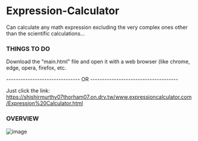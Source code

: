# Expression-Calculator
Can calculate any math expression excluding the very complex ones other than the scientific calculations...


### THINGS TO DO
Download the "main.html" file and open it with a web browser (like chrome, edge, opera, firefox, etc.

------------------------------- OR -------------------------------------

Just click the link: https://shishirmurthy07thorham07.on.drv.tw/www.expressioncalculator.com/Expression%20Calculator.html


### OVERVIEW

![image](https://user-images.githubusercontent.com/80593060/228364878-1575f3f6-c6e8-422a-8e1b-b0eaa728806a.png)
